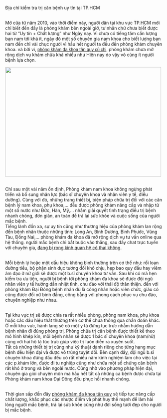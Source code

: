 <p>Địa chỉ kiểm tra trị căn bệnh uy tín tại TP.HCM</p>

<p><br />
Mở cửa từ năm 2010, vào thời điểm này, người dân tại khu vực TP.HCM mới chỉ biết đến đấy là phòng khám bên ngoài giờ, tư nhân chứ chưa biết được hai từ &ldquo;Uy tín + Chất lượng&rdquo; như Ngày nay. Vì chưa có tiếng tăm cần lượng bạn nam tới khá ít, ngày đó một số chuyên gia nam khoa cho biết lượng bạn nam đến chỉ vài chục người vì hầu hết người ta đều đến phòng khám chuyên khoa. và bởi vì, <span style="color:rgb(67, 67, 67); font-family:arial,sans,sans-serif"><a href="http://phongkhamdaidong.vn/phong-kham-da-khoa-tan-quy-cu-chi-tot-khong-84.html">phòng khám đa khoa tân quy củ chi</a>,</span>&nbsp;phòng khám chưa mở rộng dịch vụ khám chữa khá nhiều như Hiện nay do vậy vô cùng ít người bệnh lựa chọn.</p>

<p><img alt="" src="http://phongkhamdaidong.vn/upload/hinhanh/phong-kham-da-khoa-tan-quy-cu-chi-tot-khong-2.jpg" style="height:350px; width:500px" /></p>

<p><br />
Chỉ sau một vài năm ổn định, Phòng khám nam khoa không ngừng phát triển và bổ sung nhân lực (bác sĩ chuyên khoa và nhân viên y tế, điều dưỡng). Cùng với đó, những trang thiết bị, biện pháp chữa trị đối với các căn bệnh lý nam khoa, phụ khoa,&hellip; đều được phòng khám nâng cấp và nhập từ một số nước như Đức, Hàn, Mỹ,&hellip; nhằm giải quyết tình trạng điều trị bệnh nhanh chóng, đơn giản, an toàn để trả lại sức khỏe và cuộc sống của người mắc bệnh.<br />
Tiếng lành đồn xa, sự uy tín cũng như thương hiệu của phòng khám lan rộng đến bệnh nhân thuộc những tỉnh: Long An, Bình Dương, Bình Phước, Vũng Tàu, Đồng Nai,&hellip; phòng khám đa khoa đã mở rộng dịch vụ tư vấn online qua hệ thống. người mắc bệnh chỉ bắt buộc vào thẳng, sau đấy chat trực tuyến với chuyên gia, <a href="http://phongkhamdaidong.vn/dang-bi-rong-kinh-quan-he-co-thai-khong-85.html">đang bị rong kinh quan hệ có thai không</a>.</p>

<p><br />
Mỗi bệnh lý hoặc một dấu hiệu không bình thường trên cơ thể như: rối loạn đường tiểu, bộ phận sinh dục tương đối khó chịu, hẹp bao quy đầu hay viêm âm đạo ở nữ giới sẽ được một b.sĩ chuyên khoa tư vấn. Sau khi có mã hẹn kiểm tra ưu tiên, người bị bệnh tới phòng khám đa khoa sẽ được đội ngũ nhân viên y tế hướng dẫn nhiệt tình, chu đáo với thái độ thân thiện. đến với phòng khám Đại Đông bệnh nhân dù là công nhân hoặc viên chức, giàu có cũng được đối xử bình đẳng, công bằng với phong cách phục vụ chu đáo, chuyên nghiệp như nhau.</p>

<p><br />
Tại khu vực trị sẽ được chia ra rất nhiều phòng, phòng nam khoa, phụ khoa hoặc các dấu hiệu thất thường trên cơ thể chưa thông qua chẩn đoán khác. Ở mỗi khu vực, hành lang sẽ có một y tá đứng tục trực nhằm hướng dẫn bệnh nhân đi đúng phòng trị. Phòng chữa trị căn bệnh được thiết kế theo mô hình khép kín, mỗi bệnh nhân sẽ được 1 bác sĩ chuyên khoa (nam/nữ) cùng với hai hộ tá túc trực giúp việc trị luôn diễn ra xuyên suốt.<br />
Tất cả những thiết bị trị cũng như kỹ thuật dành riêng cho từng hạng mục bệnh đều hiện đại và được vô trùng tuyệt đối. Bên cạnh đấy, đội ngũ b.sĩ chuyên khoa đứng đầu đều có rất nhiều năm kinh nghiệm làm cho việc tại các p.khám lớn, được đi tu nghiệp cũng như chữa một số chứng căn bệnh rất khó ở trong và bên ngoài nước. Cũng nhờ vào phương pháp hiện đại, chuyên gia giỏi chuyên môn mà hầu hết tất cả những ca bệnh được chữa tại Phòng khám nam khoa Đại Đông đều phục hồi nhanh chóng.</p>

<p><br />
Thời gian sắp đến đây <a href="http://phongkhamdaidong.vn/phong-kham-da-khoa-tan-quy-cu-chi-tot-khong-84.html">phòng khám đa khoa tân quy</a> sẽ tiếp tục nâng cấp chất lượng, khắc phục các nhược điểm và phát huy thế mạnh để làm hài lòng người mắc bệnh, trả lại sức khỏe cũng như đời sống tươi đẹp cho người bị mắc bệnh.</p>
